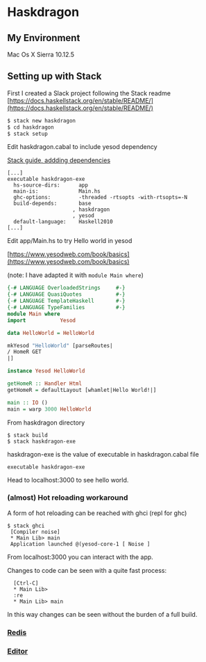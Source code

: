 # Haskdragon

## My Environment
 Mac Os X Sierra 10.12.5

## Setting up with Stack
First I created a Slack project following the Stack readme
[https://docs.haskellstack.org/en/stable/README/](https://docs.haskellstack.org/en/stable/README/)

```bash
$ stack new haskdragon
$ cd haskdragon
$ stack setup
```

Edit haskdragon.cabal to include yesod dependency

[Stack guide, addding dependencies](https://github.com/commercialhaskell/stack/blob/master/doc/GUIDE.md#adding-dependencies)


```
[...]
executable haskdragon-exe
  hs-source-dirs:      app
  main-is:             Main.hs
  ghc-options:         -threaded -rtsopts -with-rtsopts=-N
  build-depends:       base
                     , haskdragon
                     , yesod
  default-language:    Haskell2010
[...]
```

Edit app/Main.hs
to try Hello world in yesod

[https://www.yesodweb.com/book/basics](https://www.yesodweb.com/book/basics)

(note: I have adapted it with ```module Main where```)

```haskell
{-# LANGUAGE OverloadedStrings     #-}
{-# LANGUAGE QuasiQuotes           #-}
{-# LANGUAGE TemplateHaskell       #-}
{-# LANGUAGE TypeFamilies          #-}
module Main where
import           Yesod

data HelloWorld = HelloWorld

mkYesod "HelloWorld" [parseRoutes|
/ HomeR GET
|]

instance Yesod HelloWorld

getHomeR :: Handler Html
getHomeR = defaultLayout [whamlet|Hello World!|]

main :: IO ()
main = warp 3000 HelloWorld
```

From haskdragon directory

```
$ stack build
$ stack haskdragon-exe
```
haskdragon-exe is the value of executable
in haskdragon.cabal file
```
executable haskdragon-exe
```

Head to localhost:3000 to see hello world.

### (almost) Hot reloading workaround

A form of hot reloading can be reached with ghci (repl for ghc)

```
$ stack ghci
 [Compiler noise]
 * Main Lib> main
 Application launched @(yesod-core-1 [ Noise ]
```

From localhost:3000 you can interact with the app.

Changes to code can be seen with a quite fast process:

```
  [Ctrl-C]
  * Main Lib>
  :re
  * Main Lib> main
```

In this way changes can be seen without the burden of a full build.

### [Redis](./tutorial/Redis.md)


### [Editor](./tutorial/Editor.md)
